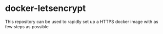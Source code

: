 # docker-letsencrypt
This repository can be used to rapidly set up a HTTPS docker image with as few steps as possible
